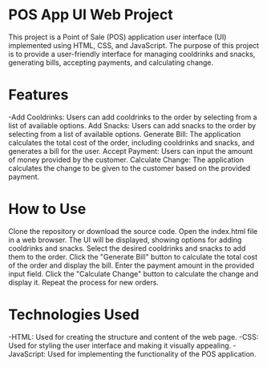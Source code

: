 # POS App UI Web Project
This project is a Point of Sale (POS) application user interface (UI) implemented using HTML, CSS, and JavaScript. The purpose of this project is to provide a user-friendly interface for managing cooldrinks and snacks, generating bills, accepting payments, and calculating change.

# Features
-Add Cooldrinks: Users can add cooldrinks to the order by selecting from a list of available options.
Add Snacks: Users can add snacks to the order by selecting from a list of available options.
Generate Bill: The application calculates the total cost of the order, including cooldrinks and snacks, and generates a bill for the user.
Accept Payment: Users can input the amount of money provided by the customer.
Calculate Change: The application calculates the change to be given to the customer based on the provided payment.
# How to Use
Clone the repository or download the source code.
Open the index.html file in a web browser.
The UI will be displayed, showing options for adding cooldrinks and snacks.
Select the desired cooldrinks and snacks to add them to the order.
Click the "Generate Bill" button to calculate the total cost of the order and display the bill.
Enter the payment amount in the provided input field.
Click the "Calculate Change" button to calculate the change and display it.
Repeat the process for new orders.
# Technologies Used
-HTML: Used for creating the structure and content of the web page.
-CSS: Used for styling the user interface and making it visually appealing.
-JavaScript: Used for implementing the functionality of the POS application.
